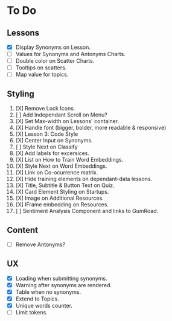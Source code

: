 # To Do

## Lessons 
- [X] Display Synonyms on Lesson.
- [ ] Values for Synonyms and Antonyms Charts.
- [ ] Double color on Scatter Charts.
- [ ] Tooltips on scatters.
- [ ] Map value for topics.

## Styling
 1. [X] Remove Lock Icons.
 2. [ ] Add Independant Scroll on Menu?
 3. [X] Set Max-width on Lessons' container.
 4. [X] Handle font (bigger, bolder, more readable & responsive)
 5. [X] Lesson 3: Code Style
 6. [X] Center Input on Synonyms.
 7. [ ] Style Next on Classify
 8. [X] Add labels for excersices.
 9. [X] List on How to Train Word Embeddings.
10. [X] Style Next on Word Embeddings.
11. [X] Link on Co-ocurrence matrix.
12. [X] Hide training elements on dependant-data lessons.
13. [X] Title, Subtitle & Button Text on Quiz.
14. [X] Card Element Styling on Startups.
15. [X] Image on Additional Resources.
16. [X] IFrame embedding on Resources.
17. [ ] Sentiment Analysis Component and links to GumRoad.

## Content
- [ ] Remove Antonyms?

## UX
- [X] Loading when submitting synonyms.
- [X] Warning after synonyms are rendered.
- [X] Table when no synonyms.
- [X] Extend to Topics.
- [X] Unique words counter.
- [ ] Limit tokens.
